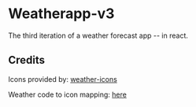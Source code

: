 # Weatherapp-v3

The third iteration of a weather forecast app -- in react.

## Credits

Icons provided by: [weather-icons](https://github.com/erikflowers/weather-icons)

Weather code to icon mapping: [here](https://github.com/yohaybn/weatherbit.io-codes-to-weather-icon-mapping/blob/master/mapping.json) 